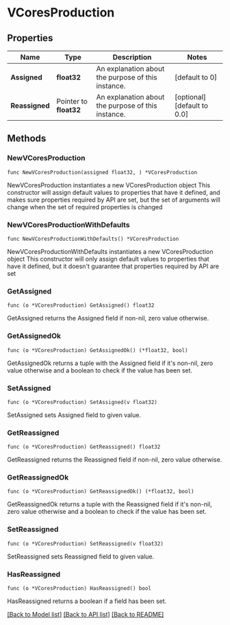 # VCoresProduction

## Properties

Name | Type | Description | Notes
------------ | ------------- | ------------- | -------------
**Assigned** | **float32** | An explanation about the purpose of this instance. | [default to 0]
**Reassigned** | Pointer to **float32** | An explanation about the purpose of this instance. | [optional] [default to 0.0]

## Methods

### NewVCoresProduction

`func NewVCoresProduction(assigned float32, ) *VCoresProduction`

NewVCoresProduction instantiates a new VCoresProduction object
This constructor will assign default values to properties that have it defined,
and makes sure properties required by API are set, but the set of arguments
will change when the set of required properties is changed

### NewVCoresProductionWithDefaults

`func NewVCoresProductionWithDefaults() *VCoresProduction`

NewVCoresProductionWithDefaults instantiates a new VCoresProduction object
This constructor will only assign default values to properties that have it defined,
but it doesn't guarantee that properties required by API are set

### GetAssigned

`func (o *VCoresProduction) GetAssigned() float32`

GetAssigned returns the Assigned field if non-nil, zero value otherwise.

### GetAssignedOk

`func (o *VCoresProduction) GetAssignedOk() (*float32, bool)`

GetAssignedOk returns a tuple with the Assigned field if it's non-nil, zero value otherwise
and a boolean to check if the value has been set.

### SetAssigned

`func (o *VCoresProduction) SetAssigned(v float32)`

SetAssigned sets Assigned field to given value.


### GetReassigned

`func (o *VCoresProduction) GetReassigned() float32`

GetReassigned returns the Reassigned field if non-nil, zero value otherwise.

### GetReassignedOk

`func (o *VCoresProduction) GetReassignedOk() (*float32, bool)`

GetReassignedOk returns a tuple with the Reassigned field if it's non-nil, zero value otherwise
and a boolean to check if the value has been set.

### SetReassigned

`func (o *VCoresProduction) SetReassigned(v float32)`

SetReassigned sets Reassigned field to given value.

### HasReassigned

`func (o *VCoresProduction) HasReassigned() bool`

HasReassigned returns a boolean if a field has been set.


[[Back to Model list]](../README.md#documentation-for-models) [[Back to API list]](../README.md#documentation-for-api-endpoints) [[Back to README]](../README.md)


